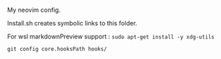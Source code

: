 My neovim config.

Install.sh creates symbolic links to this folder.

For wsl markdownPreview support : `sudo apt-get install -y xdg-utils`

`git config core.hooksPath hooks/`
